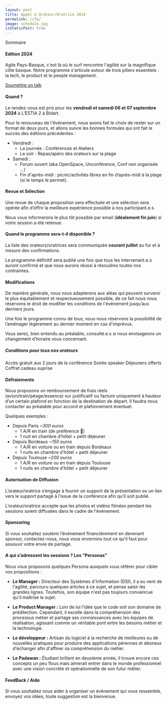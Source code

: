```yaml
---
layout: post
title: Appel à Orateur/Oratrice 2024
permalink: /cfp/
image: schedule.jpg
isStaticPost: true
---
```


<!-- TODO : **<a href="{{ site.baseurl }}/cfp-en/" class="btn-link">--&gt; en-FR</a>**-->
<div class="sommaire">Sommaire</div>
<ul class="sommaire-auto"></ul>

#### Edition 2024

Agile Pays-Basque, c'est là où le surf rencontre l'agilité sur la magnifique côte basque. Notre programme s'articule autour de trois piliers essentiels : la tech, le product et le people management.


<p class="text-center">
  <a href="https://conference-hall.io/public/event/w59YkxhTPvNuwdaRCXKc" class="btn btn-primary" taget="_blank">Soumettre un talk</a>
</p>


#### Quand ?

Le rendez-vous est pris pour les **vendredi et samedi 06 et 07 septembre 2024** à L’ESTIA 2 à Bidart.

Pour le renouveau de l'événement, nous avons fait le choix de rester sur un format de deux jours, et allons suivre les bonnes formules qui ont fait le succès des éditions précédentes :

- Vendredi :
  - La journée : Conférences et Ateliers
  - Le soir :  Repas/apéro des orateurs sur la plage
- Samedi :
  - Forum ouvert (aka OpenSpace, Unconférence, Conf non organisée …)
  - Fin d'après-midi :  picnic/activités libres en fin d’après-midi à la plage (si le temps le permet).

#### Revue et Sélection

Une revue de chaque proposition sera effectuée et une sélection sera opérée afin d’offrir la meilleure expérience possible à nos participant.e.s.

Nous vous informerons le plus tôt possible par email (**idéalement fin juin**) si votre session a été retenue.

#### Quand le programme sera-t-il disponible ?

La liste des orateurs/oratrices sera communiquée **courant juillet** au fur et à mesure des confirmations.

Le programme définitif sera publié une fois que tous les intervenant.e.s auront confirmé et que nous aurons réussi à résoudres toutes nos contraintes.

#### Modifications

De manière générale, nous nous adapterons aux aléas qui peuvent survenir le plus équitablement et respectueusement possible, de ce fait nous nous réservons le droit de modifier les conditions de l'événement jusqu’aux derniers jours.

Une fois le programme connu de tous, nous nous réservons la possibilité de l’aménager légèrement au dernier moment en cas d'imprévus.

Vous serez, bien entendu au préalable, consulté.e.s si nous envisageons un changement d’horaire vous concernant.

##### Conditions pour tous nos orateurs

Accès gratuit aux 2 jours de la conférence
Soirée speaker
Déjeuners offerts
Coffret cadeau suprise

#### Défraiements

Nous proposons un remboursement de frais réels (avion/train/péage/essence) sur justificatif ou facture uniquement à hauteur d’un certain plafond en fonction de la destination de départ. Il faudra nous contacter au préalable pour accord et plafonnement éventuel.

Quelques exemples :

- Depuis Paris *~300 euros*
  - 1 A/R en train (de preférence 🌱)
  - 1 nuit en chambre d’hôtel + petit déjeuner
- Depuis Bordeaux *~150 euros*
  - 1 A/R en voiture ou en train depuis Bordeaux
  - 1 nuits en chambre d’hôtel + petit déjeuner
- Depuis Toulouse *~200 euros*
  - 1 A/R en voiture ou en train depuis Toulouse
  - 1 nuits en chambre d’hôtel + petit déjeuner

#### Autorisation de Diffusion

L’orateur/oratrice s’engage à fournir un support de la présentation ou un lien vers le support partagé à l’issue de la conférence afin qu’il soit publié.

L’orateur/oratrice accepte que les photos et vidéos filmées pendant les sessions soient diffusées dans le cadre de l'événement.

#### Sponsoring

Si vous souhaitez soutenir l’événement financièrement en devenant sponsor, contactez-nous, nous vous enverrons tout ce qu’il faut pour assouvir votre envie de partage.

#### A qui s’adressent les sessions ? Les “Personas”

Nous vous proposons quelques Persona auxquels vous référer pour cibler vos propositions :

- **Le Manager :** Directeur des Systèmes d'Information (DSI), il a eu vent de l'agilité, parcouru quelques articles à ce sujet, et pense saisir les grandes lignes. Toutefois, son équipe n'est pas toujours convaincue qu'il maîtrise le sujet.

- **Le Product Manager :** Loin de lui l'idée que le code soit son domaine de prédilection. Cependant, il excelle dans la compréhension des processus métier et partage ses connaissances avec les équipes de réalisation, agissant comme un véritable pont entre les besoins métier et la technologie.

- **Le développeur :** Artisan du logiciel à la recherche de meilleures ou de nouvelles pratiques pour produire des applications pérennes et désireux d'échanger afin d'affiner sa compréhension du métier.

- **Le Padawan :** Étudiant brillant en deuxième année, il trouve encore ces concepts un peu flous mais aimerait entrer dans le monde professionnel avec une vision concrète et opérationnelle de son futur métier.


#### FeedBack / Aide

Si vous souhaitez nous aider à organiser un événement qui vous ressemble, envoyez vos idées, toute suggestion est la bienvenue.

